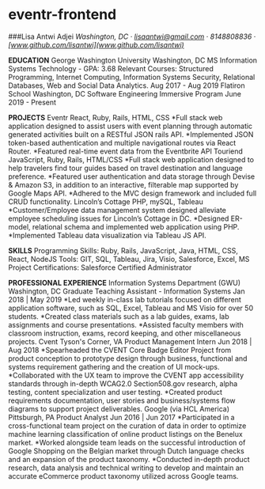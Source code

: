 # eventr-frontend

###Lisa Antwi Adjei
_Washington, DC · lisaantwi@gmail.com · 8148808836 · [www.github.com/lisantwi](www.github.com/lisantwi)_

**EDUCATION**
George Washington University		Washington, DC MS Information Systems Technology - GPA: 3.68
Relevant Courses: Structured Programming, Internet Computing, Information Systems Security,
Relational Databases, Web and Social Data Analytics.	Aug 2017 - Aug 2019
Flatiron School	Washington, DC
 Software Engineering Immersive Program	June 2019 - Present
 
**PROJECTS**
Eventr React, Ruby, Rails, HTML, CSS
*Full stack web application designed to assist users with event planning through automatic generated activities built on a RESTful JSON rails API. 
*Implemented JSON token-based authentication and multiple navigational routes via React Router.
*Featured real-time event data from the Eventbrite API 
Touriend JavaScript, Ruby, Rails, HTML/CSS
*Full stack web application designed to help travelers find tour guides based on travel destination and language preference. 
*Featured user authentication and data storage through Devise & Amazon S3, in addition to an interactive, filterable map supported by Google Maps API. 
*Adhered to the MVC design framework and included full CRUD functionality.
Lincoln’s Cottage PHP, mySQL, Tableau  
*Customer/Employee data management system designed alleviate employee scheduling issues for Lincoln’s Cottage in DC. 
*Designed ER-model, relational schema and implemented web application using PHP.
*Implemented Tableau data visualization via Tableau JS API. 

**SKILLS**
Programming Skills:	Ruby, Rails, JavaScript, Java, HTML, CSS, React, NodeJS
Tools:	GIT, SQL, Tableau, Jira, Visio, Salesforce, Excel, MS Project 
Certifications: 	Salesforce Certified Administrator

**PROFESSIONAL EXPERIENCE**
Information Systems Department (GWU)	Washington, DC
Graduate Teaching Assistant - Information Systems	Jan 2018 | May 2019
*Led weekly in-class lab tutorials focused on different application software, such as SQL, Excel, Tableau and MS Visio for over 50 students.
*Created class materials such as a lab guides, exams, lab assignments and course presentations.
*Assisted faculty members with classroom instruction, exams, record keeping, and other miscellaneous projects.
Cvent	Tyson's Corner, VA
Product Management Intern	Jun 2018 | Aug 2018
*Spearheaded the CVENT Core Badge Editor Project from product conception to prototype design through business, functional and systems requirement gathering and the creation of UI mock-ups.
*Collaborated with the UX team to improve the CVENT app accessibility standards through in-depth WCAG2.0 Section508.gov research, alpha testing, content specialization and user testing.
*Created product requirements documentation, user stories and business/systems flow diagrams to support project deliverables.
Google (via HCL America)	Pittsburgh, PA
Product Analyst	Jun 2016 |  Jun 2017
*Participated in a cross-functional team project on the curation of data in order to optimize machine learning classification of online product listings on the Benelux market.
*Worked alongside team leads on the successful introduction of Google Shopping on the Belgian market through Dutch language checks and an expansion of the product taxonomy.
*Conducted in-depth product research, data analysis and technical writing to develop and maintain an accurate eCommerce product taxonomy utilized across Google teams.
